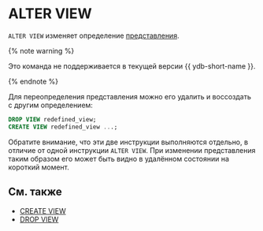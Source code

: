 # ALTER VIEW

`ALTER VIEW` изменяет определение [представления](../../../../concepts/datamodel/view).

{% note warning %}

Это команда не поддерживается в текущей версии {{ ydb-short-name }}.

{% endnote %}

Для переопределения представления можно его удалить и воссоздать с другим определением:
```sql
DROP VIEW redefined_view;
CREATE VIEW redefined_view ...;
```
Обратите внимание, что эти две инструкции выполняются отдельно, в отличие от одной инструкции `ALTER VIEW`. При изменении представления таким образом его может быть видно в удалённом состоянии на короткий момент.

## См. также

* [CREATE VIEW](create-view.md)
* [DROP VIEW](drop-view.md)